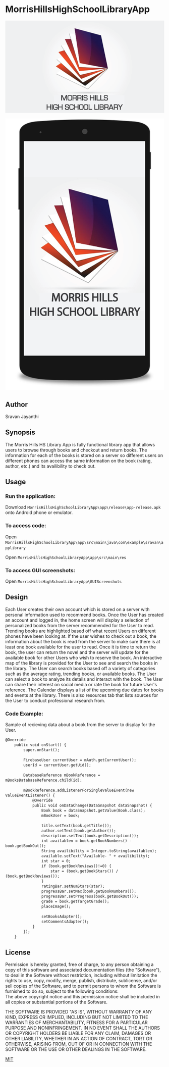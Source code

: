 # MorrisHillsHighSchoolLibraryApp

![app.png](https://github.com/SVJayanthi/MorrisHillsHighSchoolLibraryApp/blob/master/app/src/main/res/drawable-xxhdpi/booknewmaincut.png)

![phone.png](https://github.com/SVJayanthi/MorrisHillsHighSchoolLibraryApp/blob/master/GUIScreenshots/Imp.PNG)

## Author
Sravan Jayanthi

## Synopsis
The Morris Hills HS Library App is fully functional library app that allows users to browse through books and checkout and return books. The information for each of the books is stored on a server so different users on different phones can access the same information on the book (rating, author, etc.) and its availibility to check out. 

## Usage

### Run the application:
Download `MorrisHillsHighSchoolLibraryApp\app\release\app-release.apk` 
onto Android phone or emulator.

### To access code:
Open `MorrisHillsHighSchoolLibraryApp\app\src\main\java\com\example\sravan\applibrary` 

Open `MorrisHillsHighSchoolLibraryApp\app\src\main\res`

### To access GUI screenshots:
Open `MorrisHillsHighSchoolLibraryApp\GUIScreenshots`

## Design
Each User creates their own account which is stored on a server with personal information used to recommend books. Once the User has created an account and logged in, the home screen will display a selection of personalized books from the server recommended for the User to read. Trending books are highlighted based off what recent Users on different phones have been looking at. If the user wishes to check out a book, the information about the book is read from the server to make sure there is at least one book available for the user to read. Once it is time to return the book, the user can return the novel and the server will update for the available book for other Users who wish to reserve the book. An interactive map of the library is provided for the User to see and search the books in the library. The User can search books based off a variety of categories such as the average rating, trending books, or available books. The User can select a book to analyze its details and interact with the book. The User can share their interest on social media or rate the book for future User's reference. The Calendar displays a list of the upcoming due dates for books and events at the library. There is also resources tab that lists sources for the User to conduct professional research from. 

### Code Example:  
Sample of recieving data about a book from the server to display for the User. 

    @Override
        public void onStart() {
            super.onStart();

            FirebaseUser currentUser = mAuth.getCurrentUser();
            userId = currentUser.getUid();

            DatabaseReference mBookReference = mBooksDatabaseReference.child(id);

            mBookReference.addListenerForSingleValueEvent(new ValueEventListener() {
                @Override
                public void onDataChange(DataSnapshot dataSnapshot) {
                    Book book = dataSnapshot.getValue(Book.class);
                    mBookUser = book;

                    title.setText(book.getTitle());
                    author.setText(book.getAuthor());
                    description.setText(book.getDescription());
                    int availablen = book.getBookNumbers() - book.getBookOut();
                    String availibility = Integer.toString(availablen);
                    available.setText("Available- " + availibility);
                    int star = 0;
                    if (book.getBookReviews()!=0) {
                        star = (book.getBookStars()) / (book.getBookReviews());
                    }
                    ratingBar.setNumStars(star);
                    progressBar.setMax(book.getBookNumbers());
                    progressBar.setProgress(book.getBookOut());
                    grade = book.getTargetGrade();
                    placeImage();

                    setBooksAdapter();
                    setCommentsAdapter();
                }
            });
        }
    

## License
Permission is hereby granted, free of charge, to any person obtaining a copy
of this software and associated documentation files (the "Software"), to deal
in the Software without restriction, including without limitation the rights
to use, copy, modify, merge, publish, distribute, sublicense, and/or sell
copies of the Software, and to permit persons to whom the Software is
furnished to do so, subject to the following conditions:  
The above copyright notice and this permission notice shall be included in all
copies or substantial portions of the Software.

THE SOFTWARE IS PROVIDED "AS IS", WITHOUT WARRANTY OF ANY KIND, EXPRESS OR
IMPLIED, INCLUDING BUT NOT LIMITED TO THE WARRANTIES OF MERCHANTABILITY,
FITNESS FOR A PARTICULAR PURPOSE AND NONINFRINGEMENT. IN NO EVENT SHALL THE
AUTHORS OR COPYRIGHT HOLDERS BE LIABLE FOR ANY CLAIM, DAMAGES OR OTHER
LIABILITY, WHETHER IN AN ACTION OF CONTRACT, TORT OR OTHERWISE, ARISING FROM,
OUT OF OR IN CONNECTION WITH THE SOFTWARE OR THE USE OR OTHER DEALINGS IN THE
SOFTWARE.

[MIT](LICENSE)
